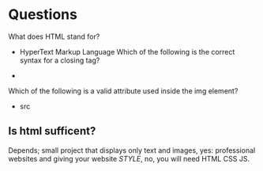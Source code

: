 # Questions
What does HTML stand for?
* HyperText Markup Language
Which of the following is the correct syntax for a closing tag?
* </p>
Which of the following is a valid attribute used inside the img element?
* src

## Is html sufficent?
Depends; small project that displays only text and images, yes: professional websites and giving your website *STYLE*, no, you will need HTML CSS JS.
